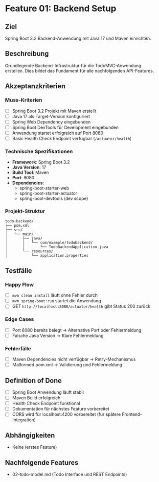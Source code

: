 # Feature 01: Backend Setup

## Ziel
Spring Boot 3.2 Backend-Anwendung mit Java 17 und Maven einrichten.

## Beschreibung
Grundlegende Backend-Infrastruktur für die TodoMVC-Anwendung erstellen. Dies bildet das Fundament für alle nachfolgenden API-Features.

## Akzeptanzkriterien

### Muss-Kriterien
- [ ] Spring Boot 3.2 Projekt mit Maven erstellt
- [ ] Java 17 als Target-Version konfiguriert
- [ ] Spring Web Dependency eingebunden
- [ ] Spring Boot DevTools für Development eingebunden
- [ ] Anwendung startet erfolgreich auf Port 8080
- [ ] Basic Health Check Endpoint verfügbar (`/actuator/health`)

### Technische Spezifikationen
- **Framework**: Spring Boot 3.2
- **Java Version**: 17
- **Build Tool**: Maven
- **Port**: 8080
- **Dependencies**:
  - spring-boot-starter-web
  - spring-boot-starter-actuator
  - spring-boot-devtools (dev scope)

### Projekt-Struktur
```
todo-backend/
├── pom.xml
├── src/
│   └── main/
│       ├── java/
│       │   └── com/example/todobackend/
│       │       └── TodoBackendApplication.java
│       └── resources/
│           └── application.properties
```

## Testfälle

### Happy Flow
- [ ] `mvn clean install` läuft ohne Fehler durch
- [ ] `mvn spring-boot:run` startet die Anwendung
- [ ] GET `http://localhost:8080/actuator/health` gibt Status 200 zurück

### Edge Cases
- [ ] Port 8080 bereits belegt → Alternative Port oder Fehlermeldung
- [ ] Falsche Java Version → Klare Fehlermeldung

### Fehlerfälle
- [ ] Maven Dependencies nicht verfügbar → Retry-Mechanismus
- [ ] Malformed pom.xml → Validierung und Fehlermeldung

## Definition of Done
- [ ] Spring Boot Anwendung läuft stabil
- [ ] Maven Build erfolgreich
- [ ] Health Check Endpoint funktional
- [ ] Dokumentation für nächstes Feature vorbereitet
- [ ] CORS wird für localhost:4200 vorbereitet (für spätere Frontend-Integration)

## Abhängigkeiten
- Keine (erstes Feature)

## Nachfolgende Features
- 02-todo-model.md (Todo Interface und REST Endpoints)